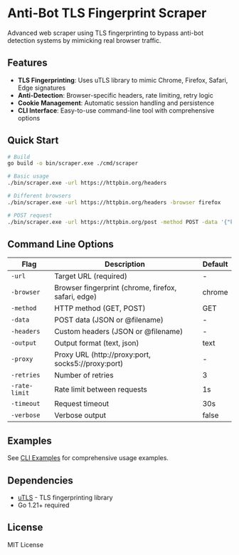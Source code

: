 # Anti-Bot TLS Fingerprint Scraper

Advanced web scraper using TLS fingerprinting to bypass anti-bot detection systems by mimicking real browser traffic.

## Features

- **TLS Fingerprinting**: Uses uTLS library to mimic Chrome, Firefox, Safari, Edge signatures
- **Anti-Detection**: Browser-specific headers, rate limiting, retry logic
- **Cookie Management**: Automatic session handling and persistence  
- **CLI Interface**: Easy-to-use command-line tool with comprehensive options

## Quick Start

```bash
# Build
go build -o bin/scraper.exe ./cmd/scraper

# Basic usage
./bin/scraper.exe -url https://httpbin.org/headers

# Different browsers
./bin/scraper.exe -url https://httpbin.org/headers -browser firefox

# POST request  
./bin/scraper.exe -url https://httpbin.org/post -method POST -data '{"key":"value"}'
```

## Command Line Options

| Flag | Description | Default |
|------|-------------|---------|
| `-url` | Target URL (required) | - |
| `-browser` | Browser fingerprint (chrome, firefox, safari, edge) | chrome |
| `-method` | HTTP method (GET, POST) | GET |
| `-data` | POST data (JSON or @filename) | - |
| `-headers` | Custom headers (JSON or @filename) | - |
| `-output` | Output format (text, json) | text |
| `-proxy` | Proxy URL (http://proxy:port, socks5://proxy:port) | - |
| `-retries` | Number of retries | 3 |
| `-rate-limit` | Rate limit between requests | 1s |
| `-timeout` | Request timeout | 30s |
| `-verbose` | Verbose output | false |

## Examples

See [CLI Examples](./CLI_EXAMPLES.md) for comprehensive usage examples.

## Dependencies

- [uTLS](https://github.com/refraction-networking/utls) - TLS fingerprinting library
- Go 1.21+ required

## License

MIT License
